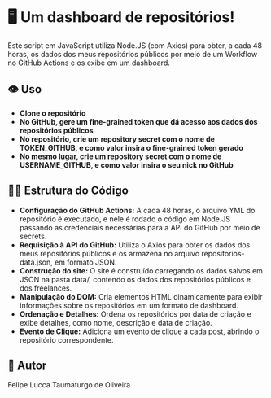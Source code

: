 # 🖥️ Um dashboard de repositórios!

Este script em JavaScript utiliza Node.JS (com Axios) para obter, a cada 48 horas, os dados dos meus repositórios públicos por meio de um Workflow no GitHub Actions e os exibe em um dashboard.

## 👁️ Uso

- **Clone o repositório**
- **No GitHub, gere um fine-grained token que dá acesso aos dados dos repositórios públicos**
- **No repositório, crie um repository secret com o nome de TOKEN_GITHUB, e como valor insira o fine-grained token gerado**
- **No mesmo lugar, crie um repository secret com o nome de USERNAME_GITHUB, e como valor insira o seu nick no GitHub**

## 👨‍💻 Estrutura do Código

- **Configuração do GitHub Actions:** A cada 48 horas, o arquivo YML do repositório é executado, e nele é rodado o código em Node.JS passando as credenciais necessárias para a API do GitHub por meio de secrets.
- **Requisição à API do GitHub:** Utiliza o Axios para obter os dados dos meus repositórios públicos e os armazena no arquivo repositorios-data.json, em formato JSON.
- **Construção do site:** O site é construído carregando os dados salvos em JSON na pasta data/, contendo os dados dos repositórios públicos e dos freelances.
- **Manipulação do DOM:** Cria elementos HTML dinamicamente para exibir informações sobre os repositórios em um formato de dashboard.
- **Ordenação e Detalhes:** Ordena os repositórios por data de criação e exibe detalhes, como nome, descrição e data de criação.
- **Evento de Clique:** Adiciona um evento de clique a cada post, abrindo o repositório correspondente.

## 📌 Autor
Felipe Lucca Taumaturgo de Oliveira